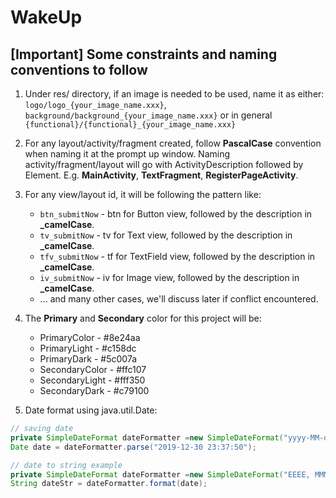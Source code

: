 # WakeUp

## [Important] Some constraints and naming conventions to follow
1. Under res/ directory, if an image is needed to be used, name it as either:
`logo/logo_{your_image_name.xxx}`, 
`background/background_{your_image_name.xxx}` 
or in general 
`{functional}/{functional}_{your_image_name.xxx}`

2. For any layout/activity/fragment created, follow **PascalCase** convention when naming it at the prompt up window. Naming activity/fragment/layout will go with ActivityDescription followed by Element.
E.g. **MainActivity**, **TextFragment**, **RegisterPageActivity**.

3. For any view/layout id, it will be following the pattern like:
    * `btn_submitNow` - btn for Button view, followed by the description in **_camelCase**.
    * `tv_submitNow` - tv for Text view, followed by the description in **_camelCase**.
    * `tfv_submitNow` - tf for TextField view, followed by the description in **_camelCase**.
    * `iv_submitNow` - iv for Image view, followed by the description in **_camelCase**.
    * ... and many other cases, we'll discuss later if conflict encountered.

4. The **Primary** and **Secondary** color for this project will be:
     * PrimaryColor - #8e24aa
     * PrimaryLight - #c158dc
     * PrimaryDark - #5c007a
     * SecondaryColor - #ffc107
     * SecondaryLight - #fff350
     * SecondaryDark - #c79100

5. Date format using java.util.Date:

``` java
// saving date
private SimpleDateFormat dateFormatter =new SimpleDateFormat("yyyy-MM-dd HH:mm:ss");
Date date = dateFormatter.parse("2019-12-30 23:37:50");

// date to string example
private SimpleDateFormat dateFormatter =new SimpleDateFormat("EEEE, MMM dd hh:mm:ss a");
String dateStr = dateFormatter.format(date);
```
